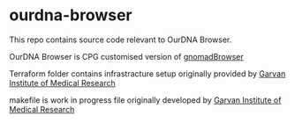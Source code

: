 # ourdna-browser

This repo contains source code relevant to OurDNA Browser.

OurDNA Browser is CPG customised version of [gnomadBrowser](https://github.com/populationgenomics/gnomad-browser)

Terraform folder contains infrastracture setup originally provided by [Garvan Institute of Medical Research](https://github.com/Garvan-Data-Science-Platform/gnomad-browser/tree/autism-crc-coverage)

makefile is work in progress file originally developed by [Garvan Institute of Medical Research](https://github.com/Garvan-Data-Science-Platform/gnomad-browser/tree/autism-crc-coverage)

